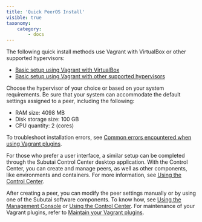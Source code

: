 ```yaml
---
title: 'Quick PeerOS Install'
visible: true
taxonomy:
    category:
        - docs
---
```


The following quick install methods use Vagrant with VirtualBox or other supported hypervisors: 
  
* [Basic setup using Vagrant with VirtualBox](virtualbox)
* [Basic setup using Vagrant with other supported hypervisors](other-hypervisors)

Choose the hypervisor of your choice or based on your system requirements. Be sure that your system can accommodate the default settings assigned to a peer, including the following:

* RAM size: 4098 MB
* Disk storage size: 100 GB
* CPU quantity: 2 (cores)

To troubleshoot installation errors, see [Common errors encountered when using Vagrant plugins](maintain-vagrant-plugins).

For those who prefer a user interface, a similar setup can be completed through the Subutai Control Center desktop application. With the Control Center, you can create and manage peers, as well as other components, like environments and containers. For more information, see [Using the Control Center](../../../software-components/control-center).

After creating a peer, you can modify the peer settings manually or by using one of the Subutai software components. To know how, see [Using the Management Console]() or [Using the Control Center](../../../software-components/control-center). For maintenance of your Vagrant plugins, refer to [Maintain your Vagrant plugins](maintain-vagrant-plugins).



